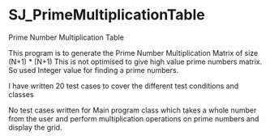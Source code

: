 # SJ_PrimeMultiplicationTable
Prime Number Multiplication Table

This program is to generate the Prime Number Multiplication Matrix of size (N+1) * (N+1)
This is not optimised to give high value prime numbers matrix. So used Integer value for finding a prime numbers.

I have written 20 test cases to cover the different test conditions and classes

No test cases written for Main program class which takes a whole number from the user and perform multiplication operations on prime numbers and display the grid.
